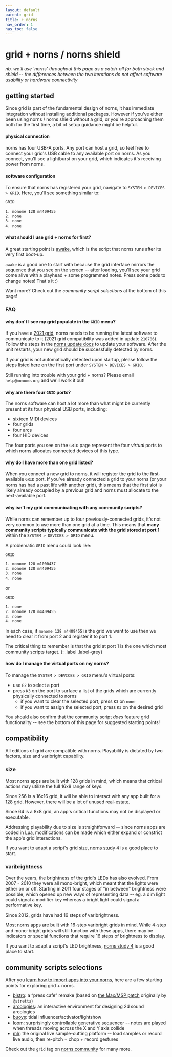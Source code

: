 ```yaml
---
layout: default
parent: grid
title: + norns
nav_order: 1
has_toc: false
---
```


# grid + norns / norns shield

*nb. we'll use 'norns' throughout this page as a catch-all for both stock and shield -- the differences between the two iterations do not affect software usability or hardware connectivity*

## getting started

Since grid is part of the fundamental design of norns, it has immediate integration without installing additional packages. However if you've either been using norns / norns shield without a grid, or you're approaching them both for the first time, a bit of setup guidance might be helpful.

#### physical connection

norns has four USB-A ports. Any port can host a grid, so feel free to connect your grid's USB cable to any available port on norns. As you connect, you'll see a lightburst on your grid, which indicates it's receiving power from norns.

#### software configuration

To ensure that norns has registered your grid, navigate to `SYSTEM > DEVICES > GRID`. Here, you'll see something similar to:

```bash
GRID

1. monome 128 m4409455
2. none
3. none
4. none
```

#### what should I use grid + norns for first?

A great starting point is [awake](/docs/norns/play/#awake), which is the script that norns runs after its very first boot-up.

`awake` is a good one to start with because the grid interface mirrors the sequence that you see on the screen -- after loading, you'll see your grid come alive with a playhead + some programmed notes. Press some pads to change notes! That's it :)

Want more? Check out the *community script selections* at the bottom of this page!

### FAQ

#### why don't I see my grid populate in the `GRID` menu?

If you have a [2021 grid](/docs/grid/editions), norns needs to be running the latest software to communicate to it (2021 grid compatibility was added in update `210706`). Follow the steps in the [norns update docs](/docs/norns/wifi-files/#update) to update your software. After the unit restarts, your new grid should be successfully detected by norns.

If your grid is not automatically detected upon startup, please follow the steps listed [here](https://monome.org/docs/grid/grid-norns/#how-do-i-manage-the-virtual-ports-on-my-norns) on the first port under `SYSTEM > DEVICES > GRID`.

Still running into trouble with your grid + norns? Please email `help@monome.org` and we'll work it out!

#### why are there four `GRID` ports?

The norns software can host a lot more than what might be currently present at its four physical USB ports, including:

- sixteen MIDI devices
- four grids
- four arcs
- four HID devices

The four ports you see on the `GRID` page represent the four *virtual* ports to which norns allocates connected devices of this type.

#### why do I have more than one grid listed?

When you connect a new grid to norns, it will register the grid to the first-available `GRID` port. If you've already connected a grid to your norns (or your norns has had a past life with another grid), this means that the first slot is likely already occupied by a previous grid and norns must allocate to the next-available port.

#### why isn't my grid communicating with any community scripts?

While norns can remember up to four previously-connected grids, it's not very common to use more than one grid at a time. This means that **many community scripts typically communicate with the grid stored at port 1** within the `SYSTEM > DEVICES > GRID` menu.

A problematic `GRID` menu could look like:

```bash
GRID

1. monome 128 m1000437
2. monome 128 m4409455
3. none
4. none
```

or

```bash
GRID

1. none
2. monome 128 m4409455
3. none
4. none
```

In each case, if `monome 128 m4409455` is the grid we want to use then we need to clear it from port 2 and register it to port 1.

The critical thing to remember is that the grid at port 1 is the one which most community scripts target.
{: .label .label-grey}

#### how do I manage the virtual ports on my norns?

To manage the `SYSTEM > DEVICES > GRID` menu's virtual ports:

- use `E2` to select a port
- press `K3` on the port to surface a list of the grids which are currently physically connected to norns
  - if you want to clear the selected port, press `K3` on `none`
  - if you want to assign the selected port, press `K3` on the desired grid

You should also confirm that the community script *does* feature grid functionality -- see the bottom of this page for suggested starting points!

## compatibility

All editions of grid are compatible with norns. Playability is dictated by two factors, size and varibright capability.

### size

Most norns apps are built with 128 grids in mind, which means that critical actions may utilize the full 16x8 range of keys.

Since 256 is a 16x16 grid, it will be able to interact with any app built for a 128 grid. However, there will be a lot of unused real-estate.

Since 64 is a 8x8 grid, an app's critical functions may not be displayed or executable.

Addressing playability due to size is straightforward -- since norns apps are coded in Lua, modifications can be made which either expand or constrict the app's grid interactions.

If you want to adapt a script's grid size, [norns study 4](/docs/norns/study-4) is a good place to start.

### varibrightness

Over the years, the brightness of the grid's LEDs has also evolved. From 2007 - 2010 they were all mono-bright, which meant that the lights were either on or off. Starting in 2011 four stages of "in between" brightness were possible, which opened up new ways of representing data -- eg. a dim light could signal a modifier key whereas a bright light could signal a performative key.

Since 2012, grids have had 16 steps of varibrightness.

Most norns apps are built with 16-step varibright grids in mind. While 4-step and mono-bright grids will still function with these apps, there may be indicators or special functions that require 16 steps of brightness to display.

If you want to adapt a script's LED brightness, [norns study 4](/docs/norns/study-4) is a good place to start.

## community scripts selections

After you [learn how to import apps into your norns](/docs/norns/maiden), here are a few starting points for exploring grid + norns.

- [bistro](https://llllllll.co/t/bistro/45349): a “press cafe” remake (based on [the Max/MSP patch](https://www.youtube.com/watch?v=kj7YScVp_a8) originally by `@stretta`)
- [arcologies](https://llllllll.co/t/arcologies/35752): an interactive environment for designing 2d sound arcologies
- [buoys](https://llllllll.co/t/buoys-v1-2-0/37639): tidal influencer/activator/lightshow
- [loom](https://llllllll.co/t/loom/21091): surprisingly controllable generative sequencer -- notes are played when threads moving across the X and Y axis collide
- [mlr](https://llllllll.co/t/mlr-norns/21145): the original live sample-cutting platform -- load samples or record live audio, then re-pitch + chop + record gestures

Check out the `grid` tag on [norns.community](https://norns.community/t/grid) for many more.
